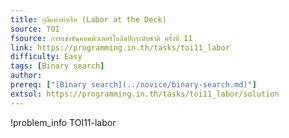 ```yaml
---
title: กุลีแห่งท่าเรือ (Labor at the Deck)
source: TOI
fsource: การแข่งขันคอมพิวเตอร์โอลิมปิกระดับชาติ ครั้งที่ 11
link: https://programming.in.th/tasks/toi11_labor
difficulty: Easy
tags: [Binary search]
author: 
prereq: ["[Binary search](../novice/binary-search.md)"]
extsol: https://programming.in.th/tasks/toi11_labor/solution
---
```


!problem_info TOI11-labor
